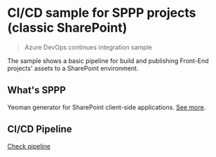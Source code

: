 # CI/CD sample for SPPP projects (classic SharePoint)

> Azure DevOps continues integration sample

The sample shows a basic pipeline for build and publishing Front-End projects' assets to a SharePoint environment.

## What's SPPP

Yeoman generator for SharePoint client-side applications. [See more](https://github.com/koltyakov/generator-sppp).

## CI/CD Pipeline

[Check pipeline](./azure-pipelines.yaml)